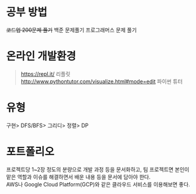 # 공부 방법
~~코드업 200문제 풀기~~
백준 문제풀기
프로그래머스 문제 풀기

# 온라인 개발환경
> https://repl.it/ 리플릿 <br>
> http://www.pythontutor.com/visualize.html#mode=edit 파이썬 튜터

# 유형
구현> DFS/BFS> 그리디> 정렬> DP

# 포트폴리오
프로젝트당 1~2장 정도의 분량으로 개발 과정 등을 문서화하고,
팀 프로젝트면 본인이 맡은 역할과 이슈를 해결하면서 배운 내용 등을 문서에 담아야 한다.<br>
AWS나 Google Cloud Platform(GCP)와 같은 클라우드 서비스를 이용해보면 좋다.


